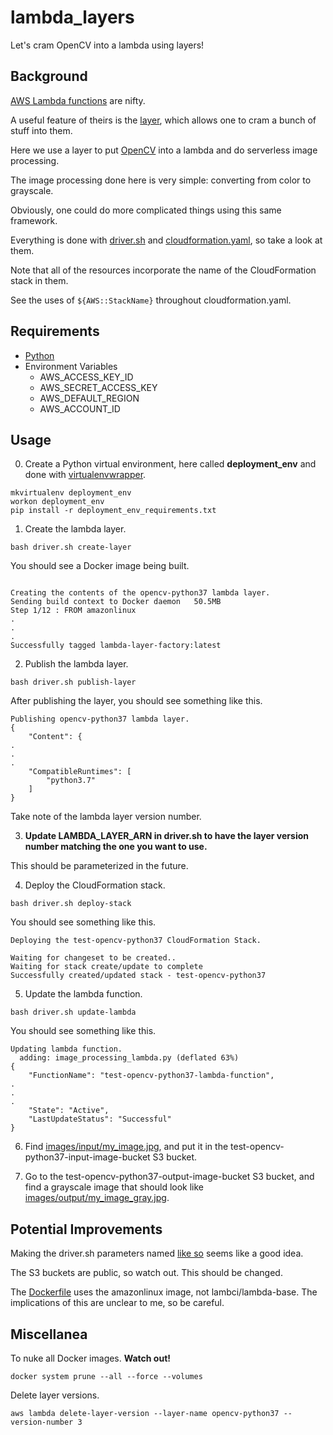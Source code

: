 # lambda_layers
Let's cram OpenCV into a lambda using layers!

## Background

[AWS Lambda functions](https://docs.aws.amazon.com/lambda/latest/dg/welcome.html) are nifty.

A useful feature of theirs is the [layer](https://docs.aws.amazon.com/lambda/latest/dg/configuration-layers.html), which allows one to cram a bunch of stuff into them.

Here we use a layer to put [OpenCV](https://github.com/skvark/opencv-python) into a lambda and do serverless image processing.

The image processing done here is very simple:  converting from color to grayscale.  

Obviously, one could do more complicated things using this same framework.

Everything is done with [driver.sh](./driver.sh) and [cloudformation.yaml](./cloudformation.yaml), so take a look at them.

Note that all of the resources incorporate the name of the CloudFormation stack in them.  

See the uses of `${AWS::StackName}` throughout cloudformation.yaml.

## Requirements

- [Python](https://www.python.org/)
- Environment Variables
  - AWS_ACCESS_KEY_ID
  - AWS_SECRET_ACCESS_KEY
  - AWS_DEFAULT_REGION
  - AWS_ACCOUNT_ID

## Usage

0. Create a Python virtual environment, here called **deployment_env** and done with [virtualenvwrapper](https://virtualenvwrapper.readthedocs.io/en/latest/).
```
mkvirtualenv deployment_env
workon deployment_env
pip install -r deployment_env_requirements.txt
```

1. Create the lambda layer.
```
bash driver.sh create-layer
```

You should see a Docker image being built.
```

Creating the contents of the opencv-python37 lambda layer.
Sending build context to Docker daemon   50.5MB
Step 1/12 : FROM amazonlinux
.
.
.
Successfully tagged lambda-layer-factory:latest
```

2. Publish the lambda layer.
```
bash driver.sh publish-layer
```

After publishing the layer, you should see something like this.

```
Publishing opencv-python37 lambda layer.
{
    "Content": {
.
.
.
    "CompatibleRuntimes": [
        "python3.7"
    ]
}
```

Take note of the lambda layer version number.

3. **Update LAMBDA_LAYER_ARN in driver.sh to have the layer version number matching the one you want to use.**

This should be parameterized in the future.

4. Deploy the CloudFormation stack.
```
bash driver.sh deploy-stack
```

You should see something like this.
```
Deploying the test-opencv-python37 CloudFormation Stack.

Waiting for changeset to be created..
Waiting for stack create/update to complete
Successfully created/updated stack - test-opencv-python37
```

5. Update the lambda function.
```
bash driver.sh update-lambda
```

You should see something like this.
```
Updating lambda function.
  adding: image_processing_lambda.py (deflated 63%)
{
    "FunctionName": "test-opencv-python37-lambda-function",
.
.
.
    "State": "Active",
    "LastUpdateStatus": "Successful"
}
```

6. Find [images/input/my_image.jpg](images/input/my_image.jpg), and put it in the test-opencv-python37-input-image-bucket S3 bucket.

7. Go to the test-opencv-python37-output-image-bucket S3 bucket, and find a grayscale image that should look like [images/output/my_image_gray.jpg](images/output/my_image_gray.jpg).

## Potential Improvements

Making the driver.sh parameters named [like so](https://brianchildress.co/named-parameters-in-bash/) seems like a good idea.

The S3 buckets are public, so watch out.  This should be changed.

The [Dockerfile](./layers/opencv-python37/Dockerfile) uses the amazonlinux image, not lambci/lambda-base.  The implications of this are unclear to me, so be careful.

## Miscellanea

To nuke all Docker images.  **Watch out!**
```
docker system prune --all --force --volumes
```

Delete layer versions.
```
aws lambda delete-layer-version --layer-name opencv-python37 --version-number 3
```

